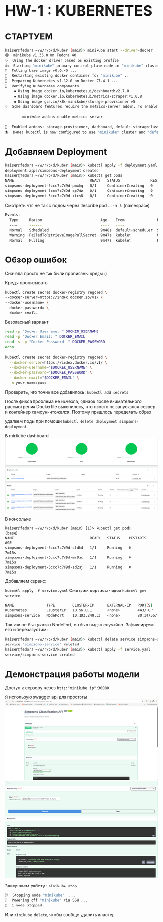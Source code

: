 <div style="font-size: 48px; font-weight: bold;">HW-1 : KUBERNETES</div>

# СТАРТУЕМ
```bash
kaiser@fedora ~/w/r/p/d/kuber (main)> minikube start --driver=docker                                                         (base) 
😄  minikube v1.35.0 on Fedora 40
✨  Using the docker driver based on existing profile
👍  Starting "minikube" primary control-plane node in "minikube" cluster
🚜  Pulling base image v0.0.46 ...
🔄  Restarting existing docker container for "minikube" ...
🐳  Preparing Kubernetes v1.32.0 on Docker 27.4.1 ...
🔎  Verifying Kubernetes components...
    ▪ Using image docker.io/kubernetesui/dashboard:v2.7.0
    ▪ Using image docker.io/kubernetesui/metrics-scraper:v1.0.8
    ▪ Using image gcr.io/k8s-minikube/storage-provisioner:v5
💡  Some dashboard features require the metrics-server addon. To enable all features please run:

        minikube addons enable metrics-server

🌟  Enabled addons: storage-provisioner, dashboard, default-storageclass
🏄  Done! kubectl is now configured to use "minikube" cluster and "default" namespace by default
```

# Добавляем Deployment
```bash
kaiser@fedora ~/w/r/p/d/kuber (main)> kubectl apply -f deployment.yaml                                                       (base) 
deployment.apps/simpsons-deployment created
kaiser@fedora ~/w/r/p/d/kuber (main)> kubectl get pods                                                                       (base) 
NAME                                   READY   STATUS              RESTARTS   AGE
simpsons-deployment-6ccc7c7d9d-pmxkq   0/1     ContainerCreating   0          35s
simpsons-deployment-6ccc7c7d9d-qp7dz   0/1     ContainerCreating   0          35s
simpsons-deployment-6ccc7c7d9d-xtcv8   0/1     ContainerCreating   0          35s
```
Смотреть что не так с подом через describe pod ... -n ./. (namespace)

```bash
Events:
  Type     Reason                           Age    From               Message
  ----     ------                           ----   ----               -------
  Normal   Scheduled                        9m48s  default-scheduler  Successfully assigned default/simpsons-deployment-6ccc7c7d9d-pmxkq to minikube
  Warning  FailedToRetrieveImagePullSecret  9m47s  kubelet            Unable to retrieve some image pull secrets (regcred); attempting to pull the image may not succeed.
  Normal   Pulling                          9m47s  kubelet            Pulling image "kaiser7lu/simpsons_model:latest"
```
# Обзор ошибок
Сначала просто не так были прописаны креды :) 

Креды прописывать 
```bash
kubectl create secret docker-registry regcred \
--docker-server=https://index.docker.io/v1/ \
--docker-username= \
--docker-password= \
--docker-email= 
```

Безопасный вариант:

```bash
read -p "Docker Username: " DOCKER_USERNAME
read -p "Docker Email: " DOCKER_EMAIL
read -s -p "Docker Password: " DOCKER_PASSWORD
echo

kubectl create secret docker-registry regcred \
  --docker-server=https://index.docker.io/v1/ \
  --docker-username="$DOCKER_USERNAME" \
  --docker-password="$DOCKER_PASSWORD" \
  --docker-email="$DOCKER_EMAIL" \
  -n your-namespace
```
Проверить, что точно все добавилось: 
`kubectl add secrets`

После фикса проблема не исчезла, однаок после внимательного рассмотрения Dockerfile выяснилось, что просто не запускался сервер и контейнер самоуничтожался. Поэтому пришлось переделать образ

удаляем поды при помощи `kubectl delete deployment simpsons-deployment`

В minikibe dashboard:
![all pods are running](pics/dashboard.png)

В консольке
```
kaiser@fedora ~/w/r/p/d/kuber (main) [1]> kubectl get pods                                                     (base) 
NAME                                   READY   STATUS    RESTARTS   AGE
simpsons-deployment-6ccc7c7d9d-ctdhd   1/1     Running   0          7m15s
simpsons-deployment-6ccc7c7d9d-mr9sc   1/1     Running   0          7m15s
simpsons-deployment-6ccc7c7d9d-sd2sj   1/1     Running   0          7m15s
```
Добавляем сервис:

`kubectl apply -f service.yaml`
Смотрим сервисы через `kubectl get service`
```bash
NAME               TYPE        CLUSTER-IP      EXTERNAL-IP   PORT(S)        AGE
kubernetes         ClusterIP   10.96.0.1       <none>        443/TCP        29d
simpsons-service   NodePort    10.103.249.33   <none>        80:30756/TCP   20m
```
Так как не был указан NodePort, он был выдан случайно. Зафиксируем его и перезапустим:
```bash
kaiser@fedora ~/w/r/p/d/kuber (main)> kubectl delete service simpsons-service                                  (base) 
service "simpsons-service" deleted
kaiser@fedora ~/w/r/p/d/kuber (main)> kubectl apply -f service.yaml                                            (base) 
service/simpsons-service created 
```

# Демонстрация работы модели
Доступ к серверу через `http:"minikube ip":30080`

Я использую swagger api для простоты
![swagger ](<pics/swagger.png>)
![everything works fine](pics/prediction.png)

Завершаем работу : `minikube stop`

```bash
✋  Stopping node "minikube"  ...
🛑  Powering off "minikube" via SSH ...
🛑  1 node stopped.
```

Или `minikube delete`, чтобы вообще удалить кластер

